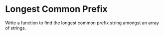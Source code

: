 # Longest Common Prefix

Write a function to find the longest common prefix string amongst an array of strings.
